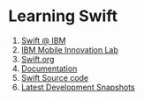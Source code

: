 # Learning Swift
<ol>
<li><a href="https://developer.ibm.com/swift/">Swift @ IBM</a>
<li><a href="https://github.com/IBM-MIL">IBM Mobile Innovation Lab</a>
<li><a href="https://swift.org/">Swift.org</a>
<li><a href="https://swift.org/documentation/">Documentation</a>
<li><a href="https://swift.org/source-code/#compiler-and-standard-library">Swift Source code</a>
<li><a href="https://swift.org/download/#latest-development-snapshots">Latest Development Snapshots</a>
</ol>

